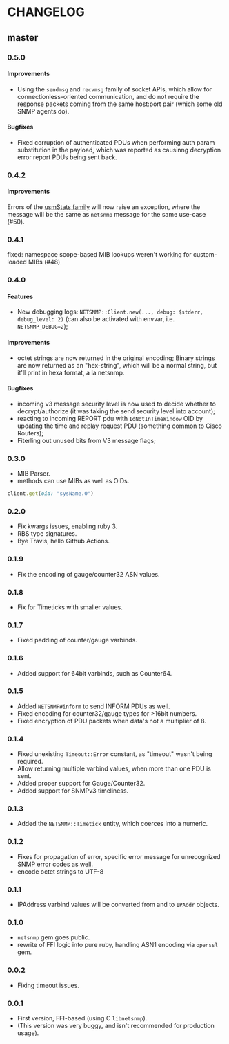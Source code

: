 # CHANGELOG

## master

### 0.5.0

#### Improvements

* Using the `sendmsg` and `recvmsg` family of socket APIs, which allow for connectionless-oriented communication, and do not require the response packets coming from the same host:port pair (which some old SNMP agents do).

#### Bugfixes

* Fixed corruption of authenticated PDUs when performing auth param substitution in the payload, which was reported as causinng decryption error report PDUs being sent back.

### 0.4.2

#### Improvements

Errors of the [usmStats family](http://oidref.com/1.3.6.1.6.3.15.1.1) will now raise an exception, where the message will be the same as `netsnmp` message for the same use-case (#50).

### 0.4.1

fixed: namespace scope-based MIB lookups weren't working for custom-loaded MIBs (#48)

### 0.4.0

#### Features

* New debugging logs: `NETSNMP::Client.new(..., debug: $stderr, debug_level: 2)` (can also be activated with envvar, i.e. `NETSNMP_DEBUG=2`);

#### Improvements

* octet strings are now returned in the original encoding; Binary strings are now returned as an "hex-string", which will be a normal string, but it'll print in hexa format, a la netsnmp.

#### Bugfixes

* incoming v3 message security level is now used to decide whether to decrypt/authorize (it was taking the send security level into account);
* reacting to incoming REPORT pdu with `IdNotInTimeWindow` OID by updating the time and replay request PDU (something common to Cisco Routers);
* Fiterling out unused bits from V3 message flags;

### 0.3.0

* MIB Parser.
* methods can use MIBs as well as OIDs.

```ruby
client.get(oid: "sysName.0")
```

### 0.2.0

* Fix kwargs issues, enabling ruby 3.
* RBS type signatures.
* Bye Travis, hello Github Actions.

### 0.1.9

* Fix the encoding of gauge/counter32 ASN values.

### 0.1.8

* Fix for Timeticks with smaller values.

### 0.1.7

* Fixed padding of counter/gauge varbinds.

### 0.1.6

* Added support for 64bit varbinds, such as Counter64.

### 0.1.5

* Added `NETSNMP#inform` to send INFORM PDUs as well.
* Fixed encoding for counter32/gauge types for >16bit numbers.
* Fixed encryption of PDU packets when data's not a multiplier of 8.

### 0.1.4

* Fixed unexisting `Timeout::Error` constant, as "timeout" wasn't being required.
* Allow returning multiple varbind values, when more than one PDU is sent.
* Added proper support for Gauge/Counter32.
* Added support for SNMPv3 timeliness.

### 0.1.3

* Added the `NETSNMP::Timetick` entity, which coerces into a numeric.

### 0.1.2

* Fixes for propagation of error, specific error message for unrecognized SNMP error codes as well.
* encode octet strings to UTF-8

### 0.1.1

* IPAddress varbind values will be converted from and to `IPAddr` objects.

### 0.1.0

* `netsnmp` gem goes public.
* rewrite of FFI logic into pure ruby, handling ASN1 encoding via `openssl` gem.

### 0.0.2

* Fixing timeout issues.

### 0.0.1

* First version, FFI-based (using C `libnetsnmp`).
* (This version was very buggy, and isn't recommended for production usage).


